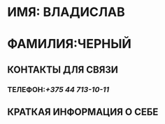 # ИМЯ: ВЛАДИСЛАВ #
# ФАМИЛИЯ:ЧЕРНЫЙ #
## КОНТАКТЫ ДЛЯ СВЯЗИ ##
### ТЕЛЕФОН:*+375 44 713-10-11* ###
## КРАТКАЯ ИНФОРМАЦИЯ О СЕБЕ ##
